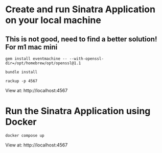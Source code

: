 # Create and run Sinatra Application on your local machine

## This is not good, need to find a better solution! For m1 mac mini

```
gem install eventmachine -- --with-openssl-dir=/opt/homebrew/opt/openssl@1.1
```

```
bundle install
```

```
rackup -p 4567
```

View at: http://localhost:4567

# Run the Sinatra Application using Docker

```
docker compose up
```

View at: http://localhost:4567
